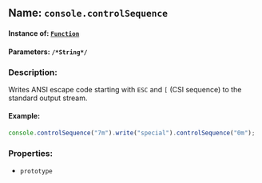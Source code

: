 ## Name: `console.controlSequence`

#### Instance of: [`Function`](Function.md)

#### Parameters: `/*String*/`

### Description:

Writes ANSI escape code starting with `ESC` and `[` 
(CSI sequence) to the standard output stream.

#### Example:

```js
console.controlSequence("7m").write("special").controlSequence("0m");
```

### Properties:

- `prototype`


